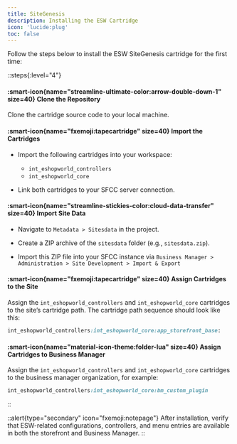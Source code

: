 ```yaml
---
title: SiteGenesis
description: Installing the ESW Cartridge
icon: 'lucide:plug'
toc: false
---
```



Follow the steps below to install the ESW SiteGenesis cartridge for the first time:

::steps{:level="4"}
  #### :smart-icon{name="streamline-ultimate-color:arrow-double-down-1" size=40}  Clone the Repository

  Clone the cartridge source code to your local machine.


  #### :smart-icon{name="fxemoji:tapecartridge" size=40}  Import the Cartridges
  
  - Import the following cartridges into your workspace:
  
    - `int_eshopworld_controllers`
    - `int_eshopworld_core`
  
  - Link both cartridges to your SFCC server connection.

  #### :smart-icon{name="streamline-stickies-color:cloud-data-transfer" size=40}  Import Site Data

  - Navigate to `Metadata > Sitesdata` in the project.

  - Create a ZIP archive of the `sitesdata` folder (e.g., `sitesdata.zip`).

  - Import this ZIP file into your SFCC instance via `Business Manager > Administration > Site Development > Import & Export`


  #### :smart-icon{name="fxemoji:tapecartridge" size=40} Assign Cartridges to the Site

  Assign the `int_eshopworld_controllers` and `int_eshopworld_core` cartridges to the site’s cartridge path. The cartridge path sequence should look like this:

  ```rb
  int_eshopworld_controllers:int_eshopworld_core:app_storefront_base:
  ```

  #### :smart-icon{name="material-icon-theme:folder-lua" size=40} Assign Cartridges to Business Manager

  Assign the `int_eshopworld_controllers` and `int_eshopworld_core` cartridges to the business manager organization, for example:

  ```rb
  int_eshopworld_controllers:int_eshopworld_core:bm_custom_plugin
  ```
::

::alert{type="secondary" icon="fxemoji:notepage"}
 After installation, verify that ESW-related configurations, controllers, and menu entries are available in both the storefront and Business Manager.
::